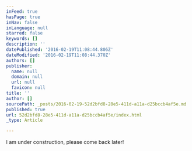 ```yaml
---
inFeed: true
hasPage: true
inNav: false
inLanguage: null
starred: false
keywords: []
description: ''
datePublished: '2016-02-19T11:08:44.806Z'
dateModified: '2016-02-19T11:08:44.370Z'
authors: []
publisher:
  name: null
  domain: null
  url: null
  favicon: null
title: ''
author: []
sourcePath: _posts/2016-02-19-52d2bfd8-28e5-411d-a11a-d25bccb4af5e.md
published: true
url: 52d2bfd8-28e5-411d-a11a-d25bccb4af5e/index.html
_type: Article

---
```

I am under construction, please come back later!
